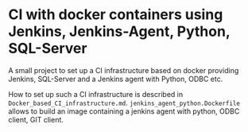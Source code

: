 # CI with docker containers using Jenkins, Jenkins-Agent, Python, SQL-Server

A small project to set up a CI infrastructure based on docker providing Jenkins, SQL-Server and a Jenkins agent with Python, ODBC etc.

How to set up such a CI infrastructure is described in `Docker_based_CI_infrastructure.md`.
`jenkins_agent_python.Dockerfile` allows to build an image containing a jenkins agent with python, ODBC client, GIT client.
